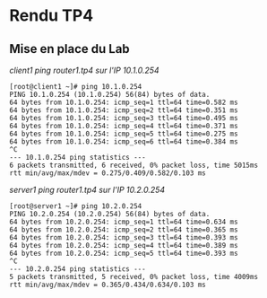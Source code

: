 # Rendu TP4

## Mise en place du Lab

_client1 ping router1.tp4 sur l'IP 10.1.0.254_

    [root@client1 ~]# ping 10.1.0.254
    PING 10.1.0.254 (10.1.0.254) 56(84) bytes of data.
    64 bytes from 10.1.0.254: icmp_seq=1 ttl=64 time=0.582 ms
    64 bytes from 10.1.0.254: icmp_seq=2 ttl=64 time=0.351 ms
    64 bytes from 10.1.0.254: icmp_seq=3 ttl=64 time=0.495 ms
    64 bytes from 10.1.0.254: icmp_seq=4 ttl=64 time=0.371 ms
    64 bytes from 10.1.0.254: icmp_seq=5 ttl=64 time=0.275 ms
    64 bytes from 10.1.0.254: icmp_seq=6 ttl=64 time=0.384 ms
    ^C
    --- 10.1.0.254 ping statistics ---
    6 packets transmitted, 6 received, 0% packet loss, time 5015ms
    rtt min/avg/max/mdev = 0.275/0.409/0.582/0.103 ms

_server1 ping router1.tp4 sur l'IP 10.2.0.254_

    [root@server1 ~]# ping 10.2.0.254
    PING 10.2.0.254 (10.2.0.254) 56(84) bytes of data.
    64 bytes from 10.2.0.254: icmp_seq=1 ttl=64 time=0.634 ms
    64 bytes from 10.2.0.254: icmp_seq=2 ttl=64 time=0.365 ms
    64 bytes from 10.2.0.254: icmp_seq=3 ttl=64 time=0.393 ms
    64 bytes from 10.2.0.254: icmp_seq=4 ttl=64 time=0.389 ms
    64 bytes from 10.2.0.254: icmp_seq=5 ttl=64 time=0.393 ms
    ^C
    --- 10.2.0.254 ping statistics ---
    5 packets transmitted, 5 received, 0% packet loss, time 4009ms
    rtt min/avg/max/mdev = 0.365/0.434/0.634/0.103 ms